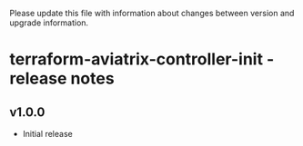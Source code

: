 Please update this file with information about changes between version and upgrade information.

# terraform-aviatrix-controller-init - release notes

## v1.0.0
- Initial release